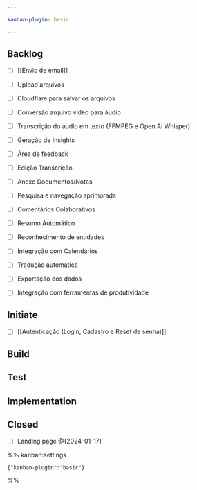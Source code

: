 ```yaml
---

kanban-plugin: basic

---
```


## Backlog

- [ ] [[Envio de email]]
- [ ] Upload arquivos
- [ ] Cloudflare para salvar os arquivos
- [ ] Conversão arquivo vídeo para áudio
- [ ] Transcrição do áudio em texto (FFMPEG e Open Ai Whisper)
- [ ] Geração de Insights
- [ ] Área de feedback
- [ ] Edição Transcrição
- [ ] Anexo Documentos/Notas
- [ ] Pesquisa e navegação aprimorada
- [ ] Comentários Colaborativos
- [ ] Resumo Automático
- [ ] Reconhecimento de entidades
- [ ] Integração com Calendários
- [ ] Tradução automática
- [ ] Exportação dos dados
- [ ] Integração com ferramentas de produtividade


## Initiate

- [ ] [[Autenticação (Login, Cadastro e Reset de senha)]]


## Build



## Test



## Implementation



## Closed

- [ ] Landing page @{2024-01-17}




%% kanban:settings
```
{"kanban-plugin":"basic"}
```
%%